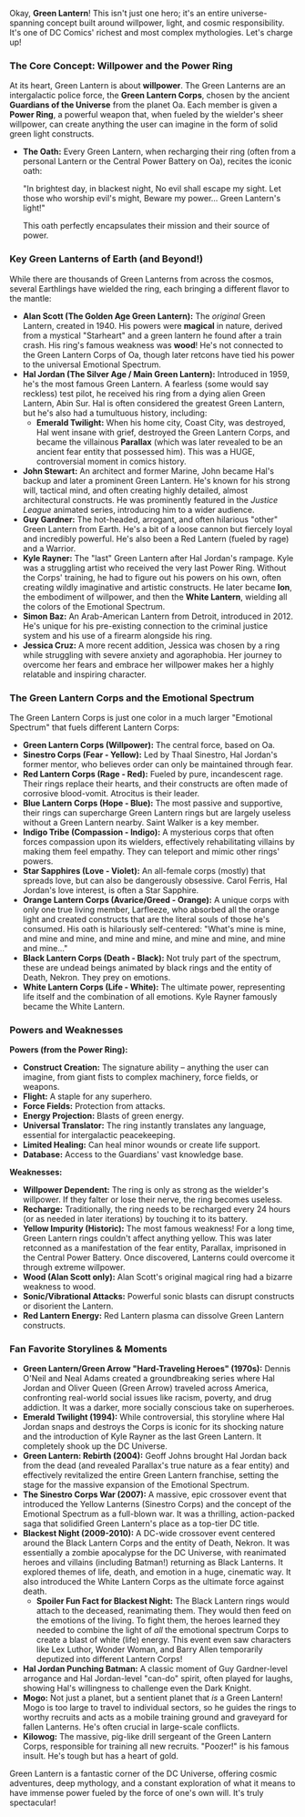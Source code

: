 Okay, **Green Lantern**! This isn't just one hero; it's an entire universe-spanning concept built around willpower, light, and cosmic responsibility. It's one of DC Comics' richest and most complex mythologies. Let's charge up!

### The Core Concept: Willpower and the Power Ring

At its heart, Green Lantern is about **willpower**. The Green Lanterns are an intergalactic police force, the **Green Lantern Corps**, chosen by the ancient **Guardians of the Universe** from the planet Oa. Each member is given a **Power Ring**, a powerful weapon that, when fueled by the wielder's sheer willpower, can create anything the user can imagine in the form of solid green light constructs.

* **The Oath:** Every Green Lantern, when recharging their ring (often from a personal Lantern or the Central Power Battery on Oa), recites the iconic oath:
    
    "In brightest day, in blackest night,
    No evil shall escape my sight.
    Let those who worship evil's might,
    Beware my power... Green Lantern's light!"
    
    This oath perfectly encapsulates their mission and their source of power.

### Key Green Lanterns of Earth (and Beyond!)

While there are thousands of Green Lanterns from across the cosmos, several Earthlings have wielded the ring, each bringing a different flavor to the mantle:

* **Alan Scott (The Golden Age Green Lantern):** The *original* Green Lantern, created in 1940. His powers were **magical** in nature, derived from a mystical "Starheart" and a green lantern he found after a train crash. His ring's famous weakness was **wood**! He's not connected to the Green Lantern Corps of Oa, though later retcons have tied his power to the universal Emotional Spectrum.
* **Hal Jordan (The Silver Age / Main Green Lantern):** Introduced in 1959, he's the most famous Green Lantern. A fearless (some would say reckless) test pilot, he received his ring from a dying alien Green Lantern, Abin Sur. Hal is often considered the greatest Green Lantern, but he's also had a tumultuous history, including:
    * **Emerald Twilight:** When his home city, Coast City, was destroyed, Hal went insane with grief, destroyed the Green Lantern Corps, and became the villainous **Parallax** (which was later revealed to be an ancient fear entity that possessed him). This was a HUGE, controversial moment in comics history.
* **John Stewart:** An architect and former Marine, John became Hal's backup and later a prominent Green Lantern. He's known for his strong will, tactical mind, and often creating highly detailed, almost architectural constructs. He was prominently featured in the *Justice League* animated series, introducing him to a wider audience.
* **Guy Gardner:** The hot-headed, arrogant, and often hilarious "other" Green Lantern from Earth. He's a bit of a loose cannon but fiercely loyal and incredibly powerful. He's also been a Red Lantern (fueled by rage) and a Warrior.
* **Kyle Rayner:** The "last" Green Lantern after Hal Jordan's rampage. Kyle was a struggling artist who received the very last Power Ring. Without the Corps' training, he had to figure out his powers on his own, often creating wildly imaginative and artistic constructs. He later became **Ion**, the embodiment of willpower, and then the **White Lantern**, wielding all the colors of the Emotional Spectrum.
* **Simon Baz:** An Arab-American Lantern from Detroit, introduced in 2012. He's unique for his pre-existing connection to the criminal justice system and his use of a firearm alongside his ring.
* **Jessica Cruz:** A more recent addition, Jessica was chosen by a ring while struggling with severe anxiety and agoraphobia. Her journey to overcome her fears and embrace her willpower makes her a highly relatable and inspiring character.

### The Green Lantern Corps and the Emotional Spectrum

The Green Lantern Corps is just one color in a much larger "Emotional Spectrum" that fuels different Lantern Corps:

* **Green Lantern Corps (Willpower):** The central force, based on Oa.
* **Sinestro Corps (Fear - Yellow):** Led by Thaal Sinestro, Hal Jordan's former mentor, who believes order can only be maintained through fear.
* **Red Lantern Corps (Rage - Red):** Fueled by pure, incandescent rage. Their rings replace their hearts, and their constructs are often made of corrosive blood-vomit. Atrocitus is their leader.
* **Blue Lantern Corps (Hope - Blue):** The most passive and supportive, their rings can supercharge Green Lantern rings but are largely useless without a Green Lantern nearby. Saint Walker is a key member.
* **Indigo Tribe (Compassion - Indigo):** A mysterious corps that often forces compassion upon its wielders, effectively rehabilitating villains by making them feel empathy. They can teleport and mimic other rings' powers.
* **Star Sapphires (Love - Violet):** An all-female corps (mostly) that spreads love, but can also be dangerously obsessive. Carol Ferris, Hal Jordan's love interest, is often a Star Sapphire.
* **Orange Lantern Corps (Avarice/Greed - Orange):** A unique corps with only one true living member, Larfleeze, who absorbed all the orange light and created constructs that are the literal souls of those he's consumed. His oath is hilariously self-centered: "What's mine is mine, and mine and mine, and mine and mine, and mine and mine, and mine and mine..."
* **Black Lantern Corps (Death - Black):** Not truly part of the spectrum, these are undead beings animated by black rings and the entity of Death, Nekron. They prey on emotions.
* **White Lantern Corps (Life - White):** The ultimate power, representing life itself and the combination of all emotions. Kyle Rayner famously became the White Lantern.

### Powers and Weaknesses

**Powers (from the Power Ring):**

* **Construct Creation:** The signature ability – anything the user can imagine, from giant fists to complex machinery, force fields, or weapons.
* **Flight:** A staple for any superhero.
* **Force Fields:** Protection from attacks.
* **Energy Projection:** Blasts of green energy.
* **Universal Translator:** The ring instantly translates any language, essential for intergalactic peacekeeping.
* **Limited Healing:** Can heal minor wounds or create life support.
* **Database:** Access to the Guardians' vast knowledge base.

**Weaknesses:**

* **Willpower Dependent:** The ring is only as strong as the wielder's willpower. If they falter or lose their nerve, the ring becomes useless.
* **Recharge:** Traditionally, the ring needs to be recharged every 24 hours (or as needed in later iterations) by touching it to its battery.
* **Yellow Impurity (Historic):** The most famous weakness! For a long time, Green Lantern rings couldn't affect anything yellow. This was later retconned as a manifestation of the fear entity, Parallax, imprisoned in the Central Power Battery. Once discovered, Lanterns could overcome it through extreme willpower.
* **Wood (Alan Scott only):** Alan Scott's original magical ring had a bizarre weakness to wood.
* **Sonic/Vibrational Attacks:** Powerful sonic blasts can disrupt constructs or disorient the Lantern.
* **Red Lantern Energy:** Red Lantern plasma can dissolve Green Lantern constructs.

### Fan Favorite Storylines & Moments

* **Green Lantern/Green Arrow "Hard-Traveling Heroes" (1970s):** Dennis O'Neil and Neal Adams created a groundbreaking series where Hal Jordan and Oliver Queen (Green Arrow) traveled across America, confronting real-world social issues like racism, poverty, and drug addiction. It was a darker, more socially conscious take on superheroes.
* **Emerald Twilight (1994):** While controversial, this storyline where Hal Jordan snaps and destroys the Corps is iconic for its shocking nature and the introduction of Kyle Rayner as the last Green Lantern. It completely shook up the DC Universe.
* **Green Lantern: Rebirth (2004):** Geoff Johns brought Hal Jordan back from the dead (and revealed Parallax's true nature as a fear entity) and effectively revitalized the entire Green Lantern franchise, setting the stage for the massive expansion of the Emotional Spectrum.
* **The Sinestro Corps War (2007):** A massive, epic crossover event that introduced the Yellow Lanterns (Sinestro Corps) and the concept of the Emotional Spectrum as a full-blown war. It was a thrilling, action-packed saga that solidified Green Lantern's place as a top-tier DC title.
* **Blackest Night (2009-2010):** A DC-wide crossover event centered around the Black Lantern Corps and the entity of Death, Nekron. It was essentially a zombie apocalypse for the DC Universe, with reanimated heroes and villains (including Batman!) returning as Black Lanterns. It explored themes of life, death, and emotion in a huge, cinematic way. It also introduced the White Lantern Corps as the ultimate force against death.
    * **Spoiler Fun Fact for Blackest Night:** The Black Lantern rings would attach to the deceased, reanimating them. They would then feed on the emotions of the living. To fight them, the heroes learned they needed to combine the light of *all* the emotional spectrum Corps to create a blast of white (life) energy. This event even saw characters like Lex Luthor, Wonder Woman, and Barry Allen temporarily deputized into different Lantern Corps!
* **Hal Jordan Punching Batman:** A classic moment of Guy Gardner-level arrogance and Hal Jordan-level "can-do" spirit, often played for laughs, showing Hal's willingness to challenge even the Dark Knight.
* **Mogo:** Not just a planet, but a sentient planet that *is* a Green Lantern! Mogo is too large to travel to individual sectors, so he guides the rings to worthy recruits and acts as a mobile training ground and graveyard for fallen Lanterns. He's often crucial in large-scale conflicts.
* **Kilowog:** The massive, pig-like drill sergeant of the Green Lantern Corps, responsible for training all new recruits. "Poozer!" is his famous insult. He's tough but has a heart of gold.

Green Lantern is a fantastic corner of the DC Universe, offering cosmic adventures, deep mythology, and a constant exploration of what it means to have immense power fueled by the force of one's own will. It's truly spectacular!